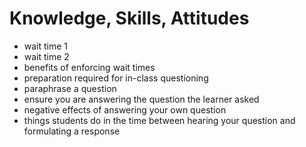# Knowledge, Skills, Attitudes

* wait time 1
* wait time 2
* benefits of enforcing wait times
* preparation required for in-class questioning
* paraphrase a question
* ensure you are answering the question the learner asked
* negative effects of answering your own question
* things students do in the time between hearing your question and formulating a response
